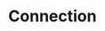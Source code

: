 ---
title: Connection
description: Part of a community of 1500 public companies, listed on 27 indices in 14 different countries.
icon: sitemap
tags: benefits
permalink: false
---